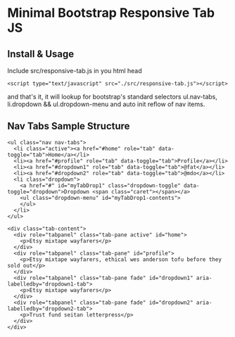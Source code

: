 # Minimal Bootstrap Responsive Tab JS

## Install & Usage

Include src/responsive-tab.js in you html head

```
<script type="text/javascript" src="./src/responsive-tab.js"></script>
```
and that's it, it will lookup for bootstrap's standard selectors ul.nav-tabs, li.dropdown && ul.dropdown-menu and auto init reflow of nav items.


## Nav Tabs Sample Structure
```
<ul class="nav nav-tabs">
  <li class="active"><a href="#home" role="tab" data-toggle="tab">Home</a></li>
  <li><a href="#profile" role="tab" data-toggle="tab">Profile</a></li>
  <li><a href="#dropdown1" role="tab" data-toggle="tab">@fat</a></li>
  <li><a href="#dropdown2" role="tab" data-toggle="tab">@mdo</a></li>
  <li class="dropdown">
    <a href="#" id="myTabDrop1" class="dropdown-toggle" data-toggle="dropdown">Dropdown <span class="caret"></span></a>
    <ul class="dropdown-menu" id="myTabDrop1-contents">
    </ul>
  </li>
</ul>

<div class="tab-content">
  <div role="tabpanel" class="tab-pane active" id="home">
    <p>Etsy mixtape wayfarers</p>
  </div>
  <div role="tabpanel" class="tab-pane" id="profile">
    <p>Etsy mixtape wayfarers, ethical wes anderson tofu before they sold out</p>
  </div>
  <div role="tabpanel" class="tab-pane fade" id="dropdown1" aria-labelledby="dropdown1-tab">
    <p>Etsy mixtape wayfarers</p>
  </div>
  <div role="tabpanel" class="tab-pane fade" id="dropdown2" aria-labelledby="dropdown2-tab">
    <p>Trust fund seitan letterpress</p>
  </div>
</div>
```

